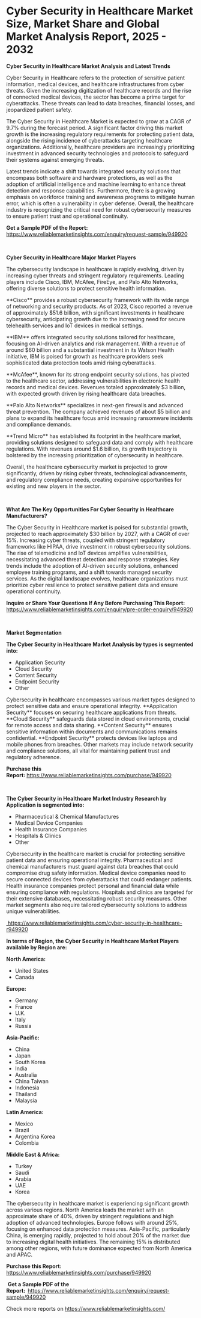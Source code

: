 <p><h1>Cyber Security in Healthcare Market Size, Market Share and Global Market Analysis Report, 2025 - 2032</h1></p><p><strong>Cyber Security in Healthcare Market Analysis and Latest Trends</strong></p>
<p><p>Cyber Security in Healthcare refers to the protection of sensitive patient information, medical devices, and healthcare infrastructures from cyber threats. Given the increasing digitization of healthcare records and the rise of connected medical devices, the sector has become a prime target for cyberattacks. These threats can lead to data breaches, financial losses, and jeopardized patient safety.</p><p>The Cyber Security in Healthcare Market is expected to grow at a CAGR of 9.7% during the forecast period. A significant factor driving this market growth is the increasing regulatory requirements for protecting patient data, alongside the rising incidence of cyberattacks targeting healthcare organizations. Additionally, healthcare providers are increasingly prioritizing investment in advanced security technologies and protocols to safeguard their systems against emerging threats.</p><p>Latest trends indicate a shift towards integrated security solutions that encompass both software and hardware protections, as well as the adoption of artificial intelligence and machine learning to enhance threat detection and response capabilities. Furthermore, there is a growing emphasis on workforce training and awareness programs to mitigate human error, which is often a vulnerability in cyber defense. Overall, the healthcare industry is recognizing the critical need for robust cybersecurity measures to ensure patient trust and operational continuity.</p></p>
<p><strong>Get a Sample PDF of the Report:&nbsp;</strong> <a href="https://www.reliablemarketinsights.com/enquiry/request-sample/949920?utm_campaign=2204&utm_medium=2&utm_source=Github&utm_content=ia&utm_term=05032025&utm_id=cyber-security-in-healthcare">https://www.reliablemarketinsights.com/enquiry/request-sample/949920</a></p>
<p>&nbsp;</p>
<p><strong>Cyber Security in Healthcare Major Market Players</strong></p>
<p><p>The cybersecurity landscape in healthcare is rapidly evolving, driven by increasing cyber threats and stringent regulatory requirements. Leading players include Cisco, IBM, McAfee, FireEye, and Palo Alto Networks, offering diverse solutions to protect sensitive health information.</p><p>**Cisco** provides a robust cybersecurity framework with its wide range of networking and security products. As of 2023, Cisco reported a revenue of approximately $51.6 billion, with significant investments in healthcare cybersecurity, anticipating growth due to the increasing need for secure telehealth services and IoT devices in medical settings.</p><p>**IBM** offers integrated security solutions tailored for healthcare, focusing on AI-driven analytics and risk management. With a revenue of around $60 billion and a substantial investment in its Watson Health initiative, IBM is poised for growth as healthcare providers seek sophisticated data protection tools amid rising cyberattacks.</p><p>**McAfee**, known for its strong endpoint security solutions, has pivoted to the healthcare sector, addressing vulnerabilities in electronic health records and medical devices. Revenues totaled approximately $3 billion, with expected growth driven by rising healthcare data breaches.</p><p>**Palo Alto Networks** specializes in next-gen firewalls and advanced threat prevention. The company achieved revenues of about $5 billion and plans to expand its healthcare focus amid increasing ransomware incidents and compliance demands.</p><p>**Trend Micro** has established its footprint in the healthcare market, providing solutions designed to safeguard data and comply with healthcare regulations. With revenues around $1.6 billion, its growth trajectory is bolstered by the increasing prioritization of cybersecurity in healthcare.</p><p>Overall, the healthcare cybersecurity market is projected to grow significantly, driven by rising cyber threats, technological advancements, and regulatory compliance needs, creating expansive opportunities for existing and new players in the sector.</p></p>
<p>&nbsp;</p>
<p><strong>What Are The Key Opportunities For Cyber Security in Healthcare Manufacturers?</strong></p>
<p><p>The Cyber Security in Healthcare market is poised for substantial growth, projected to reach approximately $30 billion by 2027, with a CAGR of over 15%. Increasing cyber threats, coupled with stringent regulatory frameworks like HIPAA, drive investment in robust cybersecurity solutions. The rise of telemedicine and IoT devices amplifies vulnerabilities, necessitating advanced threat detection and response strategies. Key trends include the adoption of AI-driven security solutions, enhanced employee training programs, and a shift towards managed security services. As the digital landscape evolves, healthcare organizations must prioritize cyber resilience to protect sensitive patient data and ensure operational continuity.</p></p>
<p><strong>Inquire or Share Your Questions If Any Before Purchasing This Report:</strong> <a href="https://www.reliablemarketinsights.com/enquiry/pre-order-enquiry/949920?utm_campaign=2204&utm_medium=2&utm_source=Github&utm_content=ia&utm_term=05032025&utm_id=cyber-security-in-healthcare">https://www.reliablemarketinsights.com/enquiry/pre-order-enquiry/949920</a></p>
<p>&nbsp;</p>
<p><strong>Market Segmentation</strong></p>
<p><strong>The Cyber Security in Healthcare Market Analysis by types is segmented into:</strong></p>
<p><ul><li>Application Security</li><li>Cloud Security</li><li>Content Security</li><li>Endpoint Security</li><li>Other</li></ul></p>
<p><p>Cybersecurity in healthcare encompasses various market types designed to protect sensitive data and ensure operational integrity. **Application Security** focuses on securing healthcare applications from threats. **Cloud Security** safeguards data stored in cloud environments, crucial for remote access and data sharing. **Content Security** ensures sensitive information within documents and communications remains confidential. **Endpoint Security** protects devices like laptops and mobile phones from breaches. Other markets may include network security and compliance solutions, all vital for maintaining patient trust and regulatory adherence.</p></p>
<p><strong>Purchase this Report:&nbsp;</strong><a href="https://www.reliablemarketinsights.com/purchase/949920?utm_campaign=2204&utm_medium=2&utm_source=Github&utm_content=ia&utm_term=05032025&utm_id=cyber-security-in-healthcare">https://www.reliablemarketinsights.com/purchase/949920</a></p>
<p>&nbsp;</p>
<p><strong>The Cyber Security in Healthcare Market Industry Research by Application is segmented into:</strong></p>
<p><ul><li>Pharmaceutical & Chemical Manufactures</li><li>Medical Device Companies</li><li>Health Insurance Companies</li><li>Hospitals & Clinics</li><li>Other</li></ul></p>
<p><p>Cybersecurity in the healthcare market is crucial for protecting sensitive patient data and ensuring operational integrity. Pharmaceutical and chemical manufacturers must guard against data breaches that could compromise drug safety information. Medical device companies need to secure connected devices from cyberattacks that could endanger patients. Health insurance companies protect personal and financial data while ensuring compliance with regulations. Hospitals and clinics are targeted for their extensive databases, necessitating robust security measures. Other market segments also require tailored cybersecurity solutions to address unique vulnerabilities.</p></p>
<p><a href="https://www.reliablemarketinsights.com/cyber-security-in-healthcare-r949920?utm_campaign=2204&utm_medium=2&utm_source=Github&utm_content=ia&utm_term=05032025&utm_id=cyber-security-in-healthcare">&nbsp;https://www.reliablemarketinsights.com/cyber-security-in-healthcare-r949920</a></p>
<p><strong>In terms of Region, the Cyber Security in Healthcare Market Players available by Region are:</strong></p>
<p>
    <p> <strong> North America: </strong>
        <ul>
            <li>United States</li>
            <li>Canada</li>
        </ul>
        </p> 
    <p> <strong> Europe: </strong>
        <ul>
            <li>Germany</li>
            <li>France</li>
            <li>U.K.</li>
            <li>Italy</li>
            <li>Russia</li>
        </ul>
        </p> 
    <p> <strong> Asia-Pacific: </strong>
        <ul>
            <li>China</li>
            <li>Japan</li>
            <li>South Korea</li>
            <li>India</li>
            <li>Australia</li>
            <li>China Taiwan</li>
            <li>Indonesia</li>
            <li>Thailand</li>
            <li>Malaysia</li>
        </ul>
        </p> 
    <p> <strong> Latin America: </strong>
        <ul>
            <li>Mexico</li>
            <li>Brazil</li>
            <li>Argentina Korea</li>
            <li>Colombia</li>
        </ul>
        </p> 
    <p> <strong> Middle East & Africa: </strong>
        <ul>
            <li>Turkey</li>
            <li>Saudi</li>
            <li>Arabia</li>
            <li>UAE</li>
            <li>Korea</li>
        </ul>
    </p>
    </p>
<p><p>The cybersecurity in healthcare market is experiencing significant growth across various regions. North America leads the market with an approximate share of 40%, driven by stringent regulations and high adoption of advanced technologies. Europe follows with around 25%, focusing on enhanced data protection measures. Asia-Pacific, particularly China, is emerging rapidly, projected to hold about 20% of the market due to increasing digital health initiatives. The remaining 15% is distributed among other regions, with future dominance expected from North America and APAC.</p></p>
<p><strong>Purchase this Report: </strong><a href="https://www.reliablemarketinsights.com/purchase/949920?utm_campaign=2204&utm_medium=2&utm_source=Github&utm_content=ia&utm_term=05032025&utm_id=cyber-security-in-healthcare">https://www.reliablemarketinsights.com/purchase/949920</a></p>
<p>&nbsp;<strong>Get a Sample PDF of the Report:&nbsp;&nbsp;</strong><a href="https://www.reliablemarketinsights.com/enquiry/request-sample/949920?utm_campaign=2204&utm_medium=2&utm_source=Github&utm_content=ia&utm_term=05032025&utm_id=cyber-security-in-healthcare">https://www.reliablemarketinsights.com/enquiry/request-sample/949920</a></p>
<p><strong></strong></p>
<p>Check more reports on <a href="https://www.reliablemarketinsights.com/?utm_campaign=2204&utm_medium=2&utm_source=Github&utm_content=ia&utm_term=05032025&utm_id=cyber-security-in-healthcare">https://www.reliablemarketinsights.com/</a></p>